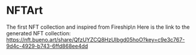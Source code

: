 # NFTArt
The first NFT collection and inspired from Fireship\n
Here is the link to the generated NFT collection: https://nft.bueno.art/share/QfzUYZCQ8HzUIbgd05hoO?key=c9e3c767-9d4c-4929-b743-6ffd868ee4dd
